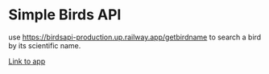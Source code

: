 # Simple Birds API
use https://birdsapi-production.up.railway.app/getbirdname to search a bird by its scientific name.

[Link to app](https://github.com/Shujay10/BirdClassifier)
